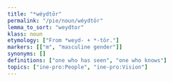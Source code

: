 ```yaml
---
title: "*wéydtōr"
permalink: "/pie/noun/wéydtōr"
lemma_to_sort: "weydtor"
klass: noun
etymology: ["From *weyd- +‎ *-tōr."]
markers: [["m", "masculine gender"]]
synonyms: []
definitions: ["one who has seen", "one who knows"]
topics: ["ine-pro:People", "ine-pro:Vision"]
---
```

